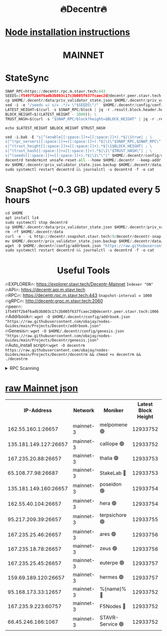 <h1 align="center"> 🔥Decentr🔥</h1>

[Node installation instructions](https://github.com/obajay/nodes-Guides/tree/main/Projects/Decentr)
=
<h1 align="center"> MAINNET</h1>

# StateSync
```python
SNAP_RPC=https://decentr.rpc.m.stavr.tech:443
SEEDS=1f5497f2b4f6adb3b803c17c3b005f637fcaec2d@decentr.peer.stavr.tech:1066
cp $HOME/.decentr/data/priv_validator_state.json $HOME/.decentr/priv_validator_state.json.backup
sed -i -e "/seeds =/ s/= .*/= \"$SEEDS\"/"  $HOME/.decentr/config/config.toml
LATEST_HEIGHT=$(curl -s $SNAP_RPC/block | jq -r .result.block.header.height); \
BLOCK_HEIGHT=$((LATEST_HEIGHT - 1000)); \
TRUST_HASH=$(curl -s "$SNAP_RPC/block?height=$BLOCK_HEIGHT" | jq -r .result.block_id.hash)

echo $LATEST_HEIGHT $BLOCK_HEIGHT $TRUST_HASH

sed -i.bak -E "s|^(enable[[:space:]]+=[[:space:]]+).*$|\1true| ; \
s|^(rpc_servers[[:space:]]+=[[:space:]]+).*$|\1\"$SNAP_RPC,$SNAP_RPC\"| ; \
s|^(trust_height[[:space:]]+=[[:space:]]+).*$|\1$BLOCK_HEIGHT| ; \
s|^(trust_hash[[:space:]]+=[[:space:]]+).*$|\1\"$TRUST_HASH\"| ; \
s|^(seeds[[:space:]]+=[[:space:]]+).*$|\1\"\"|" $HOME/.decentr/config/config.toml
decentrd tendermint unsafe-reset-all --home $HOME/.decentr --keep-addr-book
mv $HOME/.decentr/priv_validator_state.json.backup $HOME/.decentr/data/priv_validator_state.json
sudo systemctl restart decentrd && journalctl -u decentrd -f -o cat
```
# SnapShot (~0.3 GB) updated every 5 hours
```python
cd $HOME
apt install lz4
sudo systemctl stop decentrd
cp $HOME/.decentr/data/priv_validator_state.json $HOME/.decentr/priv_validator_state.json.backup
rm -rf $HOME/.decentr/data
curl -o - -L http://decentr.snapshot.stavr.tech:9/decentr/decentr-snap.tar.lz4 | lz4 -c -d - | tar -x -C $HOME/.decentr --strip-components 2
mv $HOME/.decentr/priv_validator_state.json.backup $HOME/.decentr/data/priv_validator_state.json
wget -O $HOME/.decentr/config/addrbook.json "https://raw.githubusercontent.com/obajay/nodes-Guides/main/Projects/Decentr/addrbook.json"
sudo systemctl restart decentrd && journalctl -u decentrd -f -o cat
```

 <h1 align="center"> Useful Tools</h1>

🔥EXPLORER🔥:     https://explorer.stavr.tech/Decentr-Mainnet        `Indexer "ON"` \
🔥API🔥:          https://decentr.api.m.stavr.tech \
🔥RPC🔥:          https://decentr.rpc.m.stavr.tech:443              `Snapshot-interval = 1000` \
🔥gRPC🔥:         http://decentr.grpc.m.stavr.tech:2060 \
🔥peer🔥:         `1f5497f2b4f6adb3b803c17c3b005f637fcaec2d@decentr.peer.stavr.tech:1066` \
🔥Addrbook🔥:  `wget -O $HOME/.decentr/config/addrbook.json "https://raw.githubusercontent.com/obajay/nodes-Guides/main/Projects/Decentr/addrbook.json"` \
🔥Genesis🔥:  `wget -O $HOME/.decentr/config/genesis.json "https://raw.githubusercontent.com/obajay/nodes-Guides/main/Projects/Decentr/genesis.json"` \
🔥Auto_install script🔥:`wget -O decentrm https://raw.githubusercontent.com/obajay/nodes-Guides/main/Projects/Decentr/decentrm && chmod +x decentrm && ./decentrm`

<details>
<summary>RPC Scanning</summary>

<h2 align="center"> We scan nodes in real time every 4 hours. And we provide the final result of RPC endpoints.
We cannot influence the operation of these nodes in any way. </h2>


```python
If Voting Power is higher than 0 --> then the Node is a validator of the network and may be subject to attack and be a potential threat to the chain.
```
```python
We marked such validators with a red symbol
```

</details>

[raw Mainnet json](https://rpc-check.decentrm.stavr.tech/decentrm/rpc-decentrm-result.json)
=



<table><tr><th>IP-Address</th><th>Network</th><th>Moniker</th><th>Latest Block Height</th><th>Earliest Block Height</th><th>Catching Up</th><th>Tx Index</th><th>Voting Power</th><th>Scan Time</th></tr><tr><td>162.55.160.1:26657</td><td>mainnet-3</td><td>melpomene 🟢</td><td>12933752</td><td>1688950</td><td>False</td><td>on</td><td>0</td><td>2024-02-17T17:52:01.686819716UTC</td></tr><tr><td>135.181.149.127:26657</td><td>mainnet-3</td><td>calliope 🟢</td><td>12933752</td><td>1688950</td><td>False</td><td>on</td><td>0</td><td>2024-02-17T17:52:04.051593106UTC</td></tr><tr><td>167.235.20.88:26657</td><td>mainnet-3</td><td>thalia 🟢</td><td>12933753</td><td>1688950</td><td>False</td><td>on</td><td>0</td><td>2024-02-17T17:52:10.070688274UTC</td></tr><tr><td>65.108.77.98:26687</td><td>mainnet-3</td><td>StakeLab 🔴</td><td>12933753</td><td>1688950</td><td>False</td><td>on</td><td>5453324</td><td>2024-02-17T17:52:10.402449403UTC</td></tr><tr><td>135.181.149.160:26657</td><td>mainnet-3</td><td>poseidon 🟢</td><td>12933754</td><td>1688950</td><td>False</td><td>on</td><td>0</td><td>2024-02-17T17:52:15.069739238UTC</td></tr><tr><td>162.55.40.104:26657</td><td>mainnet-3</td><td>hera 🟢</td><td>12933754</td><td>1688950</td><td>False</td><td>on</td><td>0</td><td>2024-02-17T17:52:17.457412667UTC</td></tr><tr><td>95.217.209.39:26657</td><td>mainnet-3</td><td>terpsichore 🟢</td><td>12933755</td><td>1688950</td><td>False</td><td>on</td><td>0</td><td>2024-02-17T17:52:24.006462341UTC</td></tr><tr><td>167.235.25.46:26657</td><td>mainnet-3</td><td>ares 🟢</td><td>12933756</td><td>1688950</td><td>False</td><td>on</td><td>0</td><td>2024-02-17T17:52:26.384761359UTC</td></tr><tr><td>167.235.18.78:26657</td><td>mainnet-3</td><td>zeus 🟢</td><td>12933756</td><td>1688950</td><td>False</td><td>on</td><td>0</td><td>2024-02-17T17:52:28.650228866UTC</td></tr><tr><td>167.235.25.45:26657</td><td>mainnet-3</td><td>euterpe 🟢</td><td>12933757</td><td>1688950</td><td>False</td><td>on</td><td>0</td><td>2024-02-17T17:52:31.013664509UTC</td></tr><tr><td>159.69.189.120:26657</td><td>mainnet-3</td><td>hermes 🟢</td><td>12933757</td><td>1688950</td><td>False</td><td>on</td><td>0</td><td>2024-02-17T17:52:33.361456352UTC</td></tr><tr><td>95.168.173.33:12657</td><td>mainnet-3</td><td>%{name}% 🔴</td><td>12933752</td><td>8964001</td><td>False</td><td>on</td><td>4263966</td><td>2024-02-17T17:52:05.326771620UTC</td></tr><tr><td>167.235.9.223:60757</td><td>mainnet-3</td><td>F5Nodes 🔴</td><td>12933752</td><td>12380001</td><td>False</td><td>off</td><td>562</td><td>2024-02-17T17:52:05.605542030UTC</td></tr><tr><td>66.45.246.166:1067</td><td>mainnet-3</td><td>STAVR-Service 🟢</td><td>12933752</td><td>12932001</td><td>False</td><td>on</td><td>0</td><td>2024-02-17T17:52:04.688755222UTC</td></tr></table>
